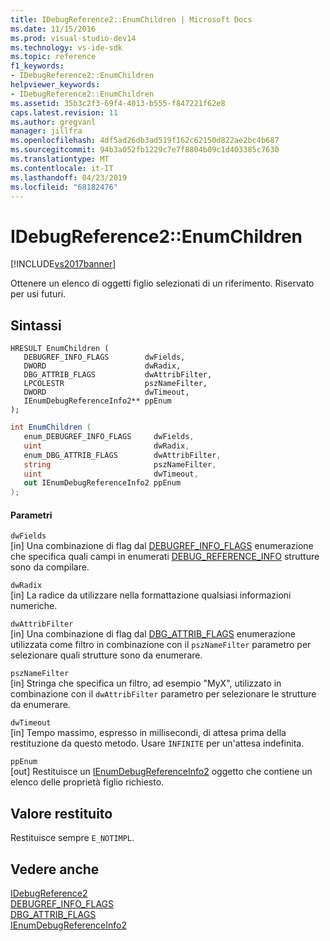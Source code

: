 ```yaml
---
title: IDebugReference2::EnumChildren | Microsoft Docs
ms.date: 11/15/2016
ms.prod: visual-studio-dev14
ms.technology: vs-ide-sdk
ms.topic: reference
f1_keywords:
- IDebugReference2::EnumChildren
helpviewer_keywords:
- IDebugReference2::EnumChildren
ms.assetid: 35b3c2f3-69f4-4013-b555-f847221f62e8
caps.latest.revision: 11
ms.author: gregvanl
manager: jillfra
ms.openlocfilehash: 4df5ad26db3ad519f162c62150d822ae2bc4b687
ms.sourcegitcommit: 94b3a052fb1229c7e7f8804b09c1d403385c7630
ms.translationtype: MT
ms.contentlocale: it-IT
ms.lasthandoff: 04/23/2019
ms.locfileid: "68182476"
---
```

# <a name="idebugreference2enumchildren"></a>IDebugReference2::EnumChildren
[!INCLUDE[vs2017banner](../../../includes/vs2017banner.md)]

Ottenere un elenco di oggetti figlio selezionati di un riferimento. Riservato per usi futuri.  
  
## <a name="syntax"></a>Sintassi  
  
```cpp#  
HRESULT EnumChildren (   
   DEBUGREF_INFO_FLAGS        dwFields,  
   DWORD                      dwRadix,  
   DBG_ATTRIB_FLAGS           dwAttribFilter,  
   LPCOLESTR                  pszNameFilter,  
   DWORD                      dwTimeout,  
   IEnumDebugReferenceInfo2** ppEnum  
);  
```  
  
```csharp  
int EnumChildren (   
   enum_DEBUGREF_INFO_FLAGS     dwFields,  
   uint                         dwRadix,  
   enum_DBG_ATTRIB_FLAGS        dwAttribFilter,  
   string                       pszNameFilter,  
   uint                         dwTimeout,  
   out IEnumDebugReferenceInfo2 ppEnum  
);  
```  
  
#### <a name="parameters"></a>Parametri  
 `dwFields`  
 [in] Una combinazione di flag dal [DEBUGREF_INFO_FLAGS](../../../extensibility/debugger/reference/debugref-info-flags.md) enumerazione che specifica quali campi in enumerati [DEBUG_REFERENCE_INFO](../../../extensibility/debugger/reference/debug-reference-info.md) strutture sono da compilare.  
  
 `dwRadix`  
 [in] La radice da utilizzare nella formattazione qualsiasi informazioni numeriche.  
  
 `dwAttribFilter`  
 [in] Una combinazione di flag dal [DBG_ATTRIB_FLAGS](../../../extensibility/debugger/reference/dbg-attrib-flags.md) enumerazione utilizzata come filtro in combinazione con il `pszNameFilter` parametro per selezionare quali strutture sono da enumerare.  
  
 `pszNameFilter`  
 [in] Stringa che specifica un filtro, ad esempio "MyX", utilizzato in combinazione con il `dwAttribFilter` parametro per selezionare le strutture da enumerare.  
  
 `dwTimeout`  
 [in] Tempo massimo, espresso in millisecondi, di attesa prima della restituzione da questo metodo. Usare `INFINITE` per un'attesa indefinita.  
  
 `ppEnum`  
 [out] Restituisce un [IEnumDebugReferenceInfo2](../../../extensibility/debugger/reference/ienumdebugreferenceinfo2.md) oggetto che contiene un elenco delle proprietà figlio richiesto.  
  
## <a name="return-value"></a>Valore restituito  
 Restituisce sempre `E_NOTIMPL`.  
  
## <a name="see-also"></a>Vedere anche  
 [IDebugReference2](../../../extensibility/debugger/reference/idebugreference2.md)   
 [DEBUGREF_INFO_FLAGS](../../../extensibility/debugger/reference/debugref-info-flags.md)   
 [DBG_ATTRIB_FLAGS](../../../extensibility/debugger/reference/dbg-attrib-flags.md)   
 [IEnumDebugReferenceInfo2](../../../extensibility/debugger/reference/ienumdebugreferenceinfo2.md)
